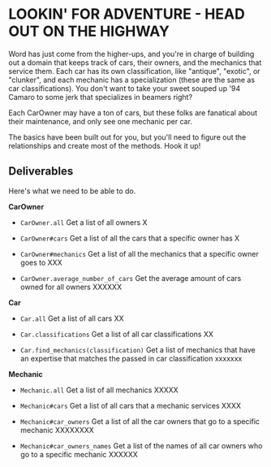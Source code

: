 # LOOKIN' FOR ADVENTURE - HEAD OUT ON THE HIGHWAY

Word has just come from the higher-ups, and you're in charge of building out a domain that keeps track of cars, their owners, and the mechanics that service them.  Each car has its own classification, like "antique", "exotic", or "clunker", and each mechanic has a specialization (these are the same as car classifications).  You don't want to take your sweet souped up '94 Camaro to some jerk that specializes in beamers right?

Each CarOwner may have a ton of cars, but these folks are fanatical about their maintenance, and only see one mechanic per car.

The basics have been built out for you, but you'll need to figure out the relationships and create most of the methods.  Hook it up!

## Deliverables

Here's what we need to be able to do.

**CarOwner**

  - `CarOwner.all` Get a list of all owners X

  - `CarOwner#cars` Get a list of all the cars that a specific owner has X

  - `CarOwner#mechanics` Get a list of all the mechanics that a specific owner goes to XXX

  - `CarOwner.average_number_of_cars` Get the average amount of cars owned for all owners XXXXXX

**Car**

  - `Car.all` Get a list of all cars XX

  - `Car.classifications` Get a list of all car classifications XX

  - `Car.find_mechanics(classification)` Get a list of mechanics that have an expertise that matches the passed in car classification xxxxxxx

**Mechanic**

  - `Mechanic.all` Get a list of all mechanics XXXXX

  - `Mechanic#cars` Get a list of all cars that a mechanic services XXXX

  - `Mechanic#car_owners` Get a list of all the car owners that go to a specific mechanic XXXXXXXX

  - `Mechanic#car_owners_names` Get a list of the names of all car owners who go to a specific mechanic XXXXXX
